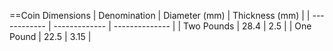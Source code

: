 ==Coin Dimensions
| Denomination | Diameter (mm) | Thickness (mm) |
| ------------ | ------------- | -------------- |
| Two Pounds   | 28.4          | 2.5            |
| One Pound    | 22.5          | 3.15           |
